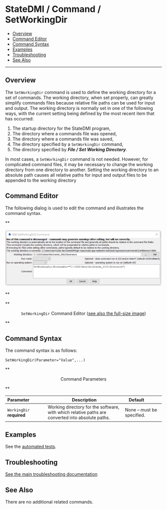 # StateDMI / Command / SetWorkingDir #

* [Overview](#overview)
* [Command Editor](#command-editor)
* [Command Syntax](#command-syntax)
* [Examples](#examples)
* [Troubleshooting](#troubleshooting)
* [See Also](#see-also)

-------------------------

## Overview ##

The `SetWorkingDir` command
is used to define the working directory for a set of commands.
The working directory, when set properly, can greatly simplify commands files
because relative file paths can be used for input and output.
The working directory is normally set in one of the following ways,
with the current setting being defined by the most recent item that has occurred:

1. The startup directory for the StateDMI program,
2. The directory where a commands file was opened,
3. The directory where a commands file was saved,
4. The directory specified by a `SetWorkingDir` command,
5. The directory specified by ***File / Set Working Directory***.

In most cases, a `SetWorkingDir` command is not needed.
However, for complicated command files, it may be necessary to change the working directory from one directory to another.
Setting the working directory to an absolute path causes all relative paths for input and output files to be appended to the working directory

## Command Editor ##

The following dialog is used to edit the command and illustrates the command syntax.

**<p style="text-align: center;">
![SetWorkingDir command editor](SetWorkingDir.png)
</p>**

**<p style="text-align: center;">
`SetWorkingDir` Command Editor (<a href="../SetWorkingDir.png">see also the full-size image</a>)
</p>**

## Command Syntax ##

The command syntax is as follows:

```text
SetWorkingDir(Parameter="Value",...)
```
**<p style="text-align: center;">
Command Parameters
</p>**

| **Parameter**&nbsp;&nbsp;&nbsp;&nbsp;&nbsp;&nbsp;&nbsp;&nbsp;&nbsp;&nbsp;&nbsp;&nbsp; | **Description** | **Default**&nbsp;&nbsp;&nbsp;&nbsp;&nbsp;&nbsp;&nbsp;&nbsp;&nbsp;&nbsp; |
| --------------|-----------------|----------------- |
| `WorkingDir`<br>**required** | Working directory for the software, with which relative paths are converted into absolute paths. | None – must be specified. |

## Examples ##

See the [automated tests](https://github.com/OpenCDSS/cdss-app-statedmi-test/tree/master/test/regression/commands/SetWorkingDir).

## Troubleshooting ##

[See the main troubleshooting documentation](../../troubleshooting/troubleshooting.md)

## See Also ##

There are no additional related commands.